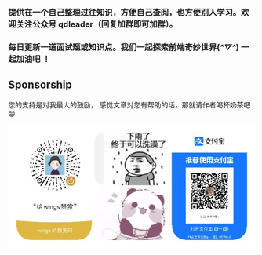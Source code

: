 ### 提供在一个自己整理过往知识，方便自己查阅，也方便别人学习。欢迎关注公众号 qdleader（回复加群即可加群）。

### 每日更新一道面试题或知识点。我们一起探索前端奇妙世界(_^▽^_) 一起加油吧 ！

## Sponsorship

您的支持是对我最大的鼓励，
感觉文章对您有帮助的话，那就请作者喝杯奶茶吧 😄

![赞助渠道 Sponsorship channels](./image/pay1.jpeg)
